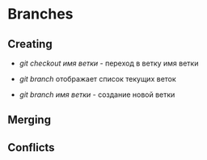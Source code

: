# Branches

## Creating

* *git checkout имя ветки* - переход в ветку имя ветки

* *git branch* отображает список текущих веток

* *git branch имя ветки* - создание новой ветки

## Merging

## Conflicts

